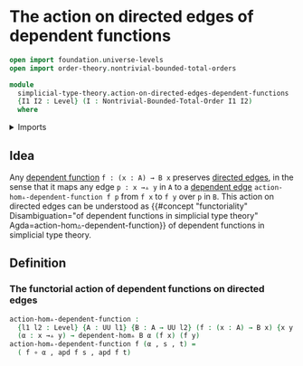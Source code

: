 # The action on directed edges of dependent functions

```agda
open import foundation.universe-levels
open import order-theory.nontrivial-bounded-total-orders

module
  simplicial-type-theory.action-on-directed-edges-dependent-functions
  {I1 I2 : Level} (I : Nontrivial-Bounded-Total-Order I1 I2)
  where
```

<details><summary>Imports</summary>

```agda
open import foundation.action-on-identifications-dependent-functions
open import foundation.action-on-identifications-functions
open import foundation.constant-maps
open import foundation.dependent-pair-types
open import foundation.equality-cartesian-product-types
open import foundation.equality-dependent-pair-types
open import foundation.function-types
open import foundation.identity-types
open import foundation.universe-levels

open import simplicial-type-theory.dependent-directed-edges I
open import simplicial-type-theory.directed-edges I
```

</details>

## Idea

Any [dependent function](foundation.dependent-function-types.md)
`f : (x : A) → B x` preserves
[directed edges](simplicial-type-theory.directed-edges.md), in the sense that it
maps any edge `p : x →▵ y` in `A` to a
[dependent edge](simplicial-type-theory.dependent-directed-edges.md)
`action-hom▵-dependent-function f p` from `f x` to `f y` over `p` in `B`. This
action on directed edges can be understood as
{{#concept "functoriality" Disambiguation="of dependent functions in simplicial type theory" Agda=action-hom▵-dependent-function}}
of dependent functions in simplicial type theory.

## Definition

### The functorial action of dependent functions on directed edges

```agda
action-hom▵-dependent-function :
  {l1 l2 : Level} {A : UU l1} {B : A → UU l2} (f : (x : A) → B x) {x y : A} →
  (α : x →▵ y) → dependent-hom▵ B α (f x) (f y)
action-hom▵-dependent-function f (α , s , t) =
  ( f ∘ α , apd f s , apd f t)
```

